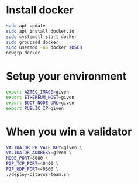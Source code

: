 # Install docker

```sh
sudo apt update
sudo apt install docker.io
sudo systemctl start docker
sudo groupadd docker
sudo usermod -aG docker $USER
newgrp docker
```

# Setup your environment


```sh
export AZTEC_IMAGE=given
export ETHEREUM_HOST=given
export BOOT_NODE_URL=given
export PUBLIC_IP=given
```

# When you win a validator


```sh
VALIDATOR_PRIVATE_KEY=given \
VALIDATOR_ADDRESS=given \
NODE_PORT=8080 \
P2P_TCP_PORT=40400 \
P2P_UDP_PORT=40500 \
./deploy-oitavos-team.sh
```


